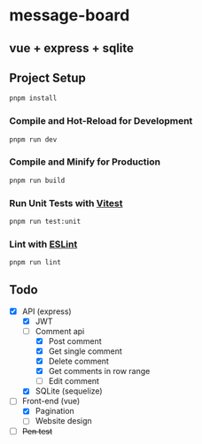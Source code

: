# message-board

## vue + express + sqlite

## Project Setup

```sh
pnpm install
```

### Compile and Hot-Reload for Development

```sh
pnpm run dev
```

### Compile and Minify for Production

```sh
pnpm run build
```

### Run Unit Tests with [Vitest](https://vitest.dev/)

```sh
pnpm run test:unit
```

### Lint with [ESLint](https://eslint.org/)

```sh
pnpm run lint
```

## Todo
- [x] API (express)
  - [x] JWT
  - [ ] Comment api
    - [x] Post comment
    - [x] Get single comment
    - [x] Delete comment
    - [x] Get comments in row range
    - [ ] Edit comment
  - [x] SQLite (sequelize)
- [ ] Front-end (vue)
  - [x] Pagination
  - [ ] Website design
- [ ] ~~Pen test~~
